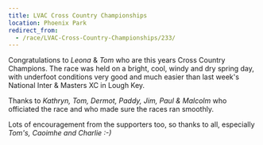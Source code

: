 ```yaml
---
title: LVAC Cross Country Championships
location: Phoenix Park
redirect_from:
  - /race/LVAC-Cross-Country-Championships/233/
---
```


Congratulations to *Leona* & *Tom* who are this years Cross Country Champions.
The race was held on a bright, cool, windy and dry spring day, with underfoot
conditions very good and much easier than last week's National Inter
& Masters XC in Lough Key.

Thanks to *Kathryn, Tom, Dermot, Paddy, Jim, Paul & Malcolm* who officiated the
race and who made sure the races ran smoothly.

Lots of encouragement from the supporters too, so thanks to all, especially
*Tom's, Caoimhe and Charlie :-)*

